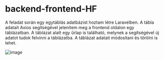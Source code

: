 # backend-frontend-HF

A feladat során egy egytáblás adatbázist hoztam létre Laravelben. A tábla adatait Axios segítségével jelenítem meg a frontend oldalon egy táblázatban.
A táblázat alatt egy űrlap is található, melynek a segítségével új adatot tudok felvinni a táblázatba. 
A táblázat adatait módosítani és törölni is lehet. 


![image](https://github.com/SusuBea/backend-frontend-HF/assets/86191917/5db41d59-1e78-40aa-90c3-2bd8055b808f)
